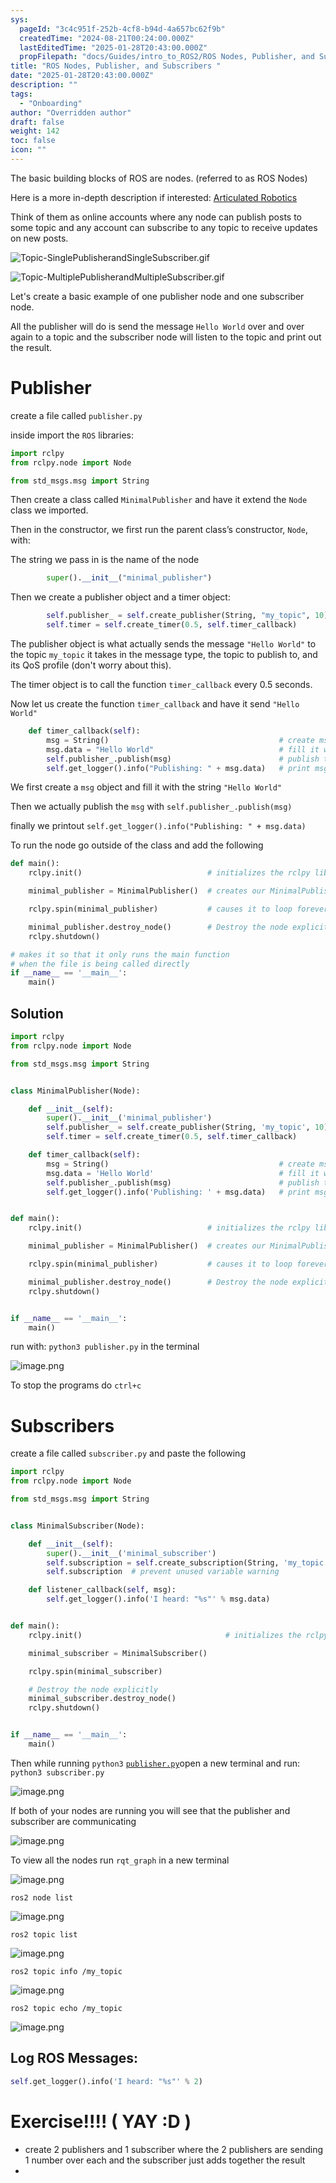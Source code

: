 ```yaml
---
sys:
  pageId: "3c4c951f-252b-4cf8-b94d-4a657bc62f9b"
  createdTime: "2024-08-21T00:24:00.000Z"
  lastEditedTime: "2025-01-28T20:43:00.000Z"
  propFilepath: "docs/Guides/intro_to_ROS2/ROS Nodes, Publisher, and Subscribers .md"
title: "ROS Nodes, Publisher, and Subscribers "
date: "2025-01-28T20:43:00.000Z"
description: ""
tags:
  - "Onboarding"
author: "Overridden author"
draft: false
weight: 142
toc: false
icon: ""
---
```


The basic building blocks of ROS are nodes. (referred to as ROS Nodes)

Here is a more in-depth description if interested: [Articulated Robotics](https://articulatedrobotics.xyz/tutorials/ready-for-ros/ros-overview#2-nodes)

Think of them as online accounts where any node can publish posts to some topic and any account can subscribe to any topic to receive updates on new posts.

![Topic-SinglePublisherandSingleSubscriber.gif](https://docs.ros.org/en/humble/_images/Topic-SinglePublisherandSingleSubscriber.gif)

![Topic-MultiplePublisherandMultipleSubscriber.gif](https://docs.ros.org/en/humble/_images/Topic-MultiplePublisherandMultipleSubscriber.gif)

Let's create a basic example of one publisher node and one subscriber node.

All the publisher will do is send the message `Hello World` over and over again to a topic and the subscriber node will listen to the topic and print out the result.

# Publisher

create a file called `publisher.py` 

inside import the `ROS` libraries:

```python
import rclpy
from rclpy.node import Node

from std_msgs.msg import String
```

Then create a class called `MinimalPublisher` and have it extend the `Node` class we imported.

Then in the constructor, we first run the parent class’s constructor, `Node`, with:

The string we pass in is the name of the node

```python
        super().__init__("minimal_publisher")
```

Then we create a publisher object and a timer object:

```python
        self.publisher_ = self.create_publisher(String, "my_topic", 10)
        self.timer = self.create_timer(0.5, self.timer_callback)
```

The publisher object is what actually sends the message `"Hello World"` to the topic `my_topic` it takes in the message type, the topic to publish to, and its QoS profile (don't worry about this).

The timer object is to call the function `timer_callback` every 0.5 seconds.

Now let us create the function `timer_callback` and have it send `"Hello World"`

```python
    def timer_callback(self):
        msg = String()                                      # create msg object
        msg.data = "Hello World"                            # fill it with data
        self.publisher_.publish(msg)                        # publish the message
        self.get_logger().info("Publishing: " + msg.data)   # print msg
```

We first create a `msg` object and fill it with the string `"Hello World"`

Then we actually publish the `msg` with `self.publisher_.publish(msg)`

finally we printout `self.get_logger().info("Publishing: " + msg.data)`

To run the node go outside of the class and add the following

```python
def main():
    rclpy.init()                            # initializes the rclpy library

    minimal_publisher = MinimalPublisher()  # creates our MinimalPublisher object

    rclpy.spin(minimal_publisher)           # causes it to loop forever

    minimal_publisher.destroy_node()        # Destroy the node explicitly
    rclpy.shutdown()

# makes it so that it only runs the main function
# when the file is being called directly
if __name__ == '__main__': 
    main()
```

## Solution

```python
import rclpy
from rclpy.node import Node

from std_msgs.msg import String


class MinimalPublisher(Node):

    def __init__(self):
        super().__init__('minimal_publisher')
        self.publisher_ = self.create_publisher(String, 'my_topic', 10)
        self.timer = self.create_timer(0.5, self.timer_callback)

    def timer_callback(self):
        msg = String()                                      # create msg object
        msg.data = 'Hello World'                            # fill it with data
        self.publisher_.publish(msg)                        # publish the message
        self.get_logger().info('Publishing: ' + msg.data)   # print msg


def main():
    rclpy.init()                            # initializes the rclpy library

    minimal_publisher = MinimalPublisher()  # creates our MinimalPublisher object

    rclpy.spin(minimal_publisher)           # causes it to loop forever

    minimal_publisher.destroy_node()        # Destroy the node explicitly
    rclpy.shutdown()


if __name__ == '__main__':
    main()
```

run with: `python3 publisher.py` in the terminal

![image.png](https://prod-files-secure.s3.us-west-2.amazonaws.com/d518164a-d88e-44d1-a4ee-3adb3bd8bce0/9214accb-ad5b-44f1-a31c-b3167c59138b/image.png?X-Amz-Algorithm=AWS4-HMAC-SHA256&X-Amz-Content-Sha256=UNSIGNED-PAYLOAD&X-Amz-Credential=ASIAZI2LB466UEPP4JE5%2F20250309%2Fus-west-2%2Fs3%2Faws4_request&X-Amz-Date=20250309T121019Z&X-Amz-Expires=3600&X-Amz-Security-Token=IQoJb3JpZ2luX2VjECcaCXVzLXdlc3QtMiJHMEUCIHwpamev%2F6%2Bqb9zXJ1dCy3ACij%2BTB95NeZN8Ywh%2BG5apAiEAiL1gTRQEC6%2Fz1%2BPYEKEfAC5EqgFOITl5pF1CsulACeMq%2FwMIcBAAGgw2Mzc0MjMxODM4MDUiDOYjI0xbMEw2xINyOyrcA8vG6D%2FjcAAhm0o4MfWaeZLeLmv8rgLvTzvE1%2Bn2pZBHNtEF0Df6UubSF6b0ld66B7mNg%2F4KNgisDZ6gPs7y%2FrYjv5d9CHaXtAGcuQizvNtr3Ayg0Za29l9CjgQO7kITMTJV2YcbSM%2Fy29moGL82GdgqrnSYd9khVXcD1%2BTxIBjL7fvDoeZk3VoDVakm7D6%2FE7l%2FaIty1bsGzSPbiJLjR%2BCQeJz4%2FpAlclzEnnyW%2FJW5SpOPeQlVtQSMaZJk3o8uLQMZABqAjZ%2Bcu6oZRCULrSUrL0r0tcJbAZCc3wHe2WL7OMb28hIBX2YXTdChcEdTOQj2kMEPfUVvIEmTJClHZNyoxuTRMomOL6ZjNEhHxdPOyD0P8hK1pmwvdwhEhYNo0Bqoaqt%2FSSGwxz0KXz9FszNUpSajPh1uYtQhecx8LZpYXkQszuzI39EEY4p89bKrQjMJLItOpXu0fVtJEty82qTYBm%2FyQYxPB0R%2BNsVCNEG6rwWsAJjVIYllbCZVIUhsoKzoWIH5A%2F%2BMpjteictMKflCyzWCDnAsMv8LqQEp5hldXvxz4NlED%2BVsPVpcP8i8EJSoPAuagPUbSJrfnxGPB8XADMU3hHK%2B8HeYQwL9lyQDFSUCtH1nT5EyTRQRMPHrtL4GOqUBHCbOovq39EMKxHeUxEos8LuyD9Jg%2FlfFwFLodFFf4OnsGAXI5IKG0yetkwultztR5zPOkuZ3sMwBpmZIo8Coc%2B4I2t7hJRh3gqF0U527ndcYfzLz5yJPG9eU6LCirOgwsIixV6uGE8fjsYTnATBEGqY2g6wmf6cvwOb5h7x6OZAGcfSGyOxeAOwpFcnHLpm9Zbdg0zFxdQXYv%2BPj5gTeqsow%2FpM7&X-Amz-Signature=7077ec7ed90411e02460f6645db27db4d2b389f02c8b3981a238e9737f2974b2&X-Amz-SignedHeaders=host&x-id=GetObject)

To stop the programs do `ctrl+c`

# Subscribers

create a file called `subscriber.py` and paste the following

```python
import rclpy
from rclpy.node import Node

from std_msgs.msg import String


class MinimalSubscriber(Node):

    def __init__(self):
        super().__init__('minimal_subscriber')
        self.subscription = self.create_subscription(String, 'my_topic', self.listener_callback, 10)
        self.subscription  # prevent unused variable warning

    def listener_callback(self, msg):
        self.get_logger().info('I heard: "%s"' % msg.data)


def main():
    rclpy.init()                                # initializes the rclpy library

    minimal_subscriber = MinimalSubscriber()

    rclpy.spin(minimal_subscriber)

    # Destroy the node explicitly
    minimal_subscriber.destroy_node()
    rclpy.shutdown()


if __name__ == '__main__':
    main()
```

Then while running `python3` [`publisher.py`](http://publisher.py/)open a new terminal and run: `python3 subscriber.py` 

![image.png](https://prod-files-secure.s3.us-west-2.amazonaws.com/d518164a-d88e-44d1-a4ee-3adb3bd8bce0/611fccf2-c738-4dbd-94e9-98f209092866/image.png?X-Amz-Algorithm=AWS4-HMAC-SHA256&X-Amz-Content-Sha256=UNSIGNED-PAYLOAD&X-Amz-Credential=ASIAZI2LB466UEPP4JE5%2F20250309%2Fus-west-2%2Fs3%2Faws4_request&X-Amz-Date=20250309T121019Z&X-Amz-Expires=3600&X-Amz-Security-Token=IQoJb3JpZ2luX2VjECcaCXVzLXdlc3QtMiJHMEUCIHwpamev%2F6%2Bqb9zXJ1dCy3ACij%2BTB95NeZN8Ywh%2BG5apAiEAiL1gTRQEC6%2Fz1%2BPYEKEfAC5EqgFOITl5pF1CsulACeMq%2FwMIcBAAGgw2Mzc0MjMxODM4MDUiDOYjI0xbMEw2xINyOyrcA8vG6D%2FjcAAhm0o4MfWaeZLeLmv8rgLvTzvE1%2Bn2pZBHNtEF0Df6UubSF6b0ld66B7mNg%2F4KNgisDZ6gPs7y%2FrYjv5d9CHaXtAGcuQizvNtr3Ayg0Za29l9CjgQO7kITMTJV2YcbSM%2Fy29moGL82GdgqrnSYd9khVXcD1%2BTxIBjL7fvDoeZk3VoDVakm7D6%2FE7l%2FaIty1bsGzSPbiJLjR%2BCQeJz4%2FpAlclzEnnyW%2FJW5SpOPeQlVtQSMaZJk3o8uLQMZABqAjZ%2Bcu6oZRCULrSUrL0r0tcJbAZCc3wHe2WL7OMb28hIBX2YXTdChcEdTOQj2kMEPfUVvIEmTJClHZNyoxuTRMomOL6ZjNEhHxdPOyD0P8hK1pmwvdwhEhYNo0Bqoaqt%2FSSGwxz0KXz9FszNUpSajPh1uYtQhecx8LZpYXkQszuzI39EEY4p89bKrQjMJLItOpXu0fVtJEty82qTYBm%2FyQYxPB0R%2BNsVCNEG6rwWsAJjVIYllbCZVIUhsoKzoWIH5A%2F%2BMpjteictMKflCyzWCDnAsMv8LqQEp5hldXvxz4NlED%2BVsPVpcP8i8EJSoPAuagPUbSJrfnxGPB8XADMU3hHK%2B8HeYQwL9lyQDFSUCtH1nT5EyTRQRMPHrtL4GOqUBHCbOovq39EMKxHeUxEos8LuyD9Jg%2FlfFwFLodFFf4OnsGAXI5IKG0yetkwultztR5zPOkuZ3sMwBpmZIo8Coc%2B4I2t7hJRh3gqF0U527ndcYfzLz5yJPG9eU6LCirOgwsIixV6uGE8fjsYTnATBEGqY2g6wmf6cvwOb5h7x6OZAGcfSGyOxeAOwpFcnHLpm9Zbdg0zFxdQXYv%2BPj5gTeqsow%2FpM7&X-Amz-Signature=4031257f418f9edbe754d6af0faebd977fff47af24cd2298747d20ac42652fd9&X-Amz-SignedHeaders=host&x-id=GetObject)

If both of your nodes are running you will see that the publisher and subscriber are communicating

![image.png](https://prod-files-secure.s3.us-west-2.amazonaws.com/d518164a-d88e-44d1-a4ee-3adb3bd8bce0/eea428b5-1cf0-43bb-a30b-81cbaf6c5c78/image.png?X-Amz-Algorithm=AWS4-HMAC-SHA256&X-Amz-Content-Sha256=UNSIGNED-PAYLOAD&X-Amz-Credential=ASIAZI2LB466UEPP4JE5%2F20250309%2Fus-west-2%2Fs3%2Faws4_request&X-Amz-Date=20250309T121019Z&X-Amz-Expires=3600&X-Amz-Security-Token=IQoJb3JpZ2luX2VjECcaCXVzLXdlc3QtMiJHMEUCIHwpamev%2F6%2Bqb9zXJ1dCy3ACij%2BTB95NeZN8Ywh%2BG5apAiEAiL1gTRQEC6%2Fz1%2BPYEKEfAC5EqgFOITl5pF1CsulACeMq%2FwMIcBAAGgw2Mzc0MjMxODM4MDUiDOYjI0xbMEw2xINyOyrcA8vG6D%2FjcAAhm0o4MfWaeZLeLmv8rgLvTzvE1%2Bn2pZBHNtEF0Df6UubSF6b0ld66B7mNg%2F4KNgisDZ6gPs7y%2FrYjv5d9CHaXtAGcuQizvNtr3Ayg0Za29l9CjgQO7kITMTJV2YcbSM%2Fy29moGL82GdgqrnSYd9khVXcD1%2BTxIBjL7fvDoeZk3VoDVakm7D6%2FE7l%2FaIty1bsGzSPbiJLjR%2BCQeJz4%2FpAlclzEnnyW%2FJW5SpOPeQlVtQSMaZJk3o8uLQMZABqAjZ%2Bcu6oZRCULrSUrL0r0tcJbAZCc3wHe2WL7OMb28hIBX2YXTdChcEdTOQj2kMEPfUVvIEmTJClHZNyoxuTRMomOL6ZjNEhHxdPOyD0P8hK1pmwvdwhEhYNo0Bqoaqt%2FSSGwxz0KXz9FszNUpSajPh1uYtQhecx8LZpYXkQszuzI39EEY4p89bKrQjMJLItOpXu0fVtJEty82qTYBm%2FyQYxPB0R%2BNsVCNEG6rwWsAJjVIYllbCZVIUhsoKzoWIH5A%2F%2BMpjteictMKflCyzWCDnAsMv8LqQEp5hldXvxz4NlED%2BVsPVpcP8i8EJSoPAuagPUbSJrfnxGPB8XADMU3hHK%2B8HeYQwL9lyQDFSUCtH1nT5EyTRQRMPHrtL4GOqUBHCbOovq39EMKxHeUxEos8LuyD9Jg%2FlfFwFLodFFf4OnsGAXI5IKG0yetkwultztR5zPOkuZ3sMwBpmZIo8Coc%2B4I2t7hJRh3gqF0U527ndcYfzLz5yJPG9eU6LCirOgwsIixV6uGE8fjsYTnATBEGqY2g6wmf6cvwOb5h7x6OZAGcfSGyOxeAOwpFcnHLpm9Zbdg0zFxdQXYv%2BPj5gTeqsow%2FpM7&X-Amz-Signature=9a68cd1c90a5748b2b9188223c931bed0c51b0ad90ac0d0abfaeb9ead2ebab0c&X-Amz-SignedHeaders=host&x-id=GetObject)

To view all the nodes run `rqt_graph` in a new terminal

![image.png](https://prod-files-secure.s3.us-west-2.amazonaws.com/d518164a-d88e-44d1-a4ee-3adb3bd8bce0/1d98e964-4318-4d62-b5c4-8c8f78368598/image.png?X-Amz-Algorithm=AWS4-HMAC-SHA256&X-Amz-Content-Sha256=UNSIGNED-PAYLOAD&X-Amz-Credential=ASIAZI2LB466UEPP4JE5%2F20250309%2Fus-west-2%2Fs3%2Faws4_request&X-Amz-Date=20250309T121019Z&X-Amz-Expires=3600&X-Amz-Security-Token=IQoJb3JpZ2luX2VjECcaCXVzLXdlc3QtMiJHMEUCIHwpamev%2F6%2Bqb9zXJ1dCy3ACij%2BTB95NeZN8Ywh%2BG5apAiEAiL1gTRQEC6%2Fz1%2BPYEKEfAC5EqgFOITl5pF1CsulACeMq%2FwMIcBAAGgw2Mzc0MjMxODM4MDUiDOYjI0xbMEw2xINyOyrcA8vG6D%2FjcAAhm0o4MfWaeZLeLmv8rgLvTzvE1%2Bn2pZBHNtEF0Df6UubSF6b0ld66B7mNg%2F4KNgisDZ6gPs7y%2FrYjv5d9CHaXtAGcuQizvNtr3Ayg0Za29l9CjgQO7kITMTJV2YcbSM%2Fy29moGL82GdgqrnSYd9khVXcD1%2BTxIBjL7fvDoeZk3VoDVakm7D6%2FE7l%2FaIty1bsGzSPbiJLjR%2BCQeJz4%2FpAlclzEnnyW%2FJW5SpOPeQlVtQSMaZJk3o8uLQMZABqAjZ%2Bcu6oZRCULrSUrL0r0tcJbAZCc3wHe2WL7OMb28hIBX2YXTdChcEdTOQj2kMEPfUVvIEmTJClHZNyoxuTRMomOL6ZjNEhHxdPOyD0P8hK1pmwvdwhEhYNo0Bqoaqt%2FSSGwxz0KXz9FszNUpSajPh1uYtQhecx8LZpYXkQszuzI39EEY4p89bKrQjMJLItOpXu0fVtJEty82qTYBm%2FyQYxPB0R%2BNsVCNEG6rwWsAJjVIYllbCZVIUhsoKzoWIH5A%2F%2BMpjteictMKflCyzWCDnAsMv8LqQEp5hldXvxz4NlED%2BVsPVpcP8i8EJSoPAuagPUbSJrfnxGPB8XADMU3hHK%2B8HeYQwL9lyQDFSUCtH1nT5EyTRQRMPHrtL4GOqUBHCbOovq39EMKxHeUxEos8LuyD9Jg%2FlfFwFLodFFf4OnsGAXI5IKG0yetkwultztR5zPOkuZ3sMwBpmZIo8Coc%2B4I2t7hJRh3gqF0U527ndcYfzLz5yJPG9eU6LCirOgwsIixV6uGE8fjsYTnATBEGqY2g6wmf6cvwOb5h7x6OZAGcfSGyOxeAOwpFcnHLpm9Zbdg0zFxdQXYv%2BPj5gTeqsow%2FpM7&X-Amz-Signature=09fdb2724b898790298bb40fcf093d07b17bb7a5d26efbfa9337caea01549b86&X-Amz-SignedHeaders=host&x-id=GetObject)

`ros2 node list`

![image.png](https://prod-files-secure.s3.us-west-2.amazonaws.com/d518164a-d88e-44d1-a4ee-3adb3bd8bce0/680ac8cf-e6d9-4164-9ece-5b9a6fccffee/image.png?X-Amz-Algorithm=AWS4-HMAC-SHA256&X-Amz-Content-Sha256=UNSIGNED-PAYLOAD&X-Amz-Credential=ASIAZI2LB466UEPP4JE5%2F20250309%2Fus-west-2%2Fs3%2Faws4_request&X-Amz-Date=20250309T121019Z&X-Amz-Expires=3600&X-Amz-Security-Token=IQoJb3JpZ2luX2VjECcaCXVzLXdlc3QtMiJHMEUCIHwpamev%2F6%2Bqb9zXJ1dCy3ACij%2BTB95NeZN8Ywh%2BG5apAiEAiL1gTRQEC6%2Fz1%2BPYEKEfAC5EqgFOITl5pF1CsulACeMq%2FwMIcBAAGgw2Mzc0MjMxODM4MDUiDOYjI0xbMEw2xINyOyrcA8vG6D%2FjcAAhm0o4MfWaeZLeLmv8rgLvTzvE1%2Bn2pZBHNtEF0Df6UubSF6b0ld66B7mNg%2F4KNgisDZ6gPs7y%2FrYjv5d9CHaXtAGcuQizvNtr3Ayg0Za29l9CjgQO7kITMTJV2YcbSM%2Fy29moGL82GdgqrnSYd9khVXcD1%2BTxIBjL7fvDoeZk3VoDVakm7D6%2FE7l%2FaIty1bsGzSPbiJLjR%2BCQeJz4%2FpAlclzEnnyW%2FJW5SpOPeQlVtQSMaZJk3o8uLQMZABqAjZ%2Bcu6oZRCULrSUrL0r0tcJbAZCc3wHe2WL7OMb28hIBX2YXTdChcEdTOQj2kMEPfUVvIEmTJClHZNyoxuTRMomOL6ZjNEhHxdPOyD0P8hK1pmwvdwhEhYNo0Bqoaqt%2FSSGwxz0KXz9FszNUpSajPh1uYtQhecx8LZpYXkQszuzI39EEY4p89bKrQjMJLItOpXu0fVtJEty82qTYBm%2FyQYxPB0R%2BNsVCNEG6rwWsAJjVIYllbCZVIUhsoKzoWIH5A%2F%2BMpjteictMKflCyzWCDnAsMv8LqQEp5hldXvxz4NlED%2BVsPVpcP8i8EJSoPAuagPUbSJrfnxGPB8XADMU3hHK%2B8HeYQwL9lyQDFSUCtH1nT5EyTRQRMPHrtL4GOqUBHCbOovq39EMKxHeUxEos8LuyD9Jg%2FlfFwFLodFFf4OnsGAXI5IKG0yetkwultztR5zPOkuZ3sMwBpmZIo8Coc%2B4I2t7hJRh3gqF0U527ndcYfzLz5yJPG9eU6LCirOgwsIixV6uGE8fjsYTnATBEGqY2g6wmf6cvwOb5h7x6OZAGcfSGyOxeAOwpFcnHLpm9Zbdg0zFxdQXYv%2BPj5gTeqsow%2FpM7&X-Amz-Signature=685f6150f0c65d2c7a52d4399f81bc552389a06e6488d52e439f2fb1fa90dc8e&X-Amz-SignedHeaders=host&x-id=GetObject)

`ros2 topic list`

![image.png](https://prod-files-secure.s3.us-west-2.amazonaws.com/d518164a-d88e-44d1-a4ee-3adb3bd8bce0/eee2ebe1-27ef-4a4a-96fb-2ca54126fb29/image.png?X-Amz-Algorithm=AWS4-HMAC-SHA256&X-Amz-Content-Sha256=UNSIGNED-PAYLOAD&X-Amz-Credential=ASIAZI2LB466UEPP4JE5%2F20250309%2Fus-west-2%2Fs3%2Faws4_request&X-Amz-Date=20250309T121019Z&X-Amz-Expires=3600&X-Amz-Security-Token=IQoJb3JpZ2luX2VjECcaCXVzLXdlc3QtMiJHMEUCIHwpamev%2F6%2Bqb9zXJ1dCy3ACij%2BTB95NeZN8Ywh%2BG5apAiEAiL1gTRQEC6%2Fz1%2BPYEKEfAC5EqgFOITl5pF1CsulACeMq%2FwMIcBAAGgw2Mzc0MjMxODM4MDUiDOYjI0xbMEw2xINyOyrcA8vG6D%2FjcAAhm0o4MfWaeZLeLmv8rgLvTzvE1%2Bn2pZBHNtEF0Df6UubSF6b0ld66B7mNg%2F4KNgisDZ6gPs7y%2FrYjv5d9CHaXtAGcuQizvNtr3Ayg0Za29l9CjgQO7kITMTJV2YcbSM%2Fy29moGL82GdgqrnSYd9khVXcD1%2BTxIBjL7fvDoeZk3VoDVakm7D6%2FE7l%2FaIty1bsGzSPbiJLjR%2BCQeJz4%2FpAlclzEnnyW%2FJW5SpOPeQlVtQSMaZJk3o8uLQMZABqAjZ%2Bcu6oZRCULrSUrL0r0tcJbAZCc3wHe2WL7OMb28hIBX2YXTdChcEdTOQj2kMEPfUVvIEmTJClHZNyoxuTRMomOL6ZjNEhHxdPOyD0P8hK1pmwvdwhEhYNo0Bqoaqt%2FSSGwxz0KXz9FszNUpSajPh1uYtQhecx8LZpYXkQszuzI39EEY4p89bKrQjMJLItOpXu0fVtJEty82qTYBm%2FyQYxPB0R%2BNsVCNEG6rwWsAJjVIYllbCZVIUhsoKzoWIH5A%2F%2BMpjteictMKflCyzWCDnAsMv8LqQEp5hldXvxz4NlED%2BVsPVpcP8i8EJSoPAuagPUbSJrfnxGPB8XADMU3hHK%2B8HeYQwL9lyQDFSUCtH1nT5EyTRQRMPHrtL4GOqUBHCbOovq39EMKxHeUxEos8LuyD9Jg%2FlfFwFLodFFf4OnsGAXI5IKG0yetkwultztR5zPOkuZ3sMwBpmZIo8Coc%2B4I2t7hJRh3gqF0U527ndcYfzLz5yJPG9eU6LCirOgwsIixV6uGE8fjsYTnATBEGqY2g6wmf6cvwOb5h7x6OZAGcfSGyOxeAOwpFcnHLpm9Zbdg0zFxdQXYv%2BPj5gTeqsow%2FpM7&X-Amz-Signature=ce326d9dba7e4424ca9d18d670a0f13dfa919a110696bb7e99343110c39c59c7&X-Amz-SignedHeaders=host&x-id=GetObject)

`ros2 topic info /my_topic`

![image.png](https://prod-files-secure.s3.us-west-2.amazonaws.com/d518164a-d88e-44d1-a4ee-3adb3bd8bce0/6288ef12-cb9e-406f-b9eb-65feed3a9011/image.png?X-Amz-Algorithm=AWS4-HMAC-SHA256&X-Amz-Content-Sha256=UNSIGNED-PAYLOAD&X-Amz-Credential=ASIAZI2LB466UEPP4JE5%2F20250309%2Fus-west-2%2Fs3%2Faws4_request&X-Amz-Date=20250309T121019Z&X-Amz-Expires=3600&X-Amz-Security-Token=IQoJb3JpZ2luX2VjECcaCXVzLXdlc3QtMiJHMEUCIHwpamev%2F6%2Bqb9zXJ1dCy3ACij%2BTB95NeZN8Ywh%2BG5apAiEAiL1gTRQEC6%2Fz1%2BPYEKEfAC5EqgFOITl5pF1CsulACeMq%2FwMIcBAAGgw2Mzc0MjMxODM4MDUiDOYjI0xbMEw2xINyOyrcA8vG6D%2FjcAAhm0o4MfWaeZLeLmv8rgLvTzvE1%2Bn2pZBHNtEF0Df6UubSF6b0ld66B7mNg%2F4KNgisDZ6gPs7y%2FrYjv5d9CHaXtAGcuQizvNtr3Ayg0Za29l9CjgQO7kITMTJV2YcbSM%2Fy29moGL82GdgqrnSYd9khVXcD1%2BTxIBjL7fvDoeZk3VoDVakm7D6%2FE7l%2FaIty1bsGzSPbiJLjR%2BCQeJz4%2FpAlclzEnnyW%2FJW5SpOPeQlVtQSMaZJk3o8uLQMZABqAjZ%2Bcu6oZRCULrSUrL0r0tcJbAZCc3wHe2WL7OMb28hIBX2YXTdChcEdTOQj2kMEPfUVvIEmTJClHZNyoxuTRMomOL6ZjNEhHxdPOyD0P8hK1pmwvdwhEhYNo0Bqoaqt%2FSSGwxz0KXz9FszNUpSajPh1uYtQhecx8LZpYXkQszuzI39EEY4p89bKrQjMJLItOpXu0fVtJEty82qTYBm%2FyQYxPB0R%2BNsVCNEG6rwWsAJjVIYllbCZVIUhsoKzoWIH5A%2F%2BMpjteictMKflCyzWCDnAsMv8LqQEp5hldXvxz4NlED%2BVsPVpcP8i8EJSoPAuagPUbSJrfnxGPB8XADMU3hHK%2B8HeYQwL9lyQDFSUCtH1nT5EyTRQRMPHrtL4GOqUBHCbOovq39EMKxHeUxEos8LuyD9Jg%2FlfFwFLodFFf4OnsGAXI5IKG0yetkwultztR5zPOkuZ3sMwBpmZIo8Coc%2B4I2t7hJRh3gqF0U527ndcYfzLz5yJPG9eU6LCirOgwsIixV6uGE8fjsYTnATBEGqY2g6wmf6cvwOb5h7x6OZAGcfSGyOxeAOwpFcnHLpm9Zbdg0zFxdQXYv%2BPj5gTeqsow%2FpM7&X-Amz-Signature=62646fed9ae166cba73c2f364dc52987a72e8a20ce614154114deba4780ad9a0&X-Amz-SignedHeaders=host&x-id=GetObject)

`ros2 topic echo /my_topic`

![image.png](https://prod-files-secure.s3.us-west-2.amazonaws.com/d518164a-d88e-44d1-a4ee-3adb3bd8bce0/0a6fcb4d-422d-4a6c-a803-749ef4adf2c6/image.png?X-Amz-Algorithm=AWS4-HMAC-SHA256&X-Amz-Content-Sha256=UNSIGNED-PAYLOAD&X-Amz-Credential=ASIAZI2LB466UEPP4JE5%2F20250309%2Fus-west-2%2Fs3%2Faws4_request&X-Amz-Date=20250309T121019Z&X-Amz-Expires=3600&X-Amz-Security-Token=IQoJb3JpZ2luX2VjECcaCXVzLXdlc3QtMiJHMEUCIHwpamev%2F6%2Bqb9zXJ1dCy3ACij%2BTB95NeZN8Ywh%2BG5apAiEAiL1gTRQEC6%2Fz1%2BPYEKEfAC5EqgFOITl5pF1CsulACeMq%2FwMIcBAAGgw2Mzc0MjMxODM4MDUiDOYjI0xbMEw2xINyOyrcA8vG6D%2FjcAAhm0o4MfWaeZLeLmv8rgLvTzvE1%2Bn2pZBHNtEF0Df6UubSF6b0ld66B7mNg%2F4KNgisDZ6gPs7y%2FrYjv5d9CHaXtAGcuQizvNtr3Ayg0Za29l9CjgQO7kITMTJV2YcbSM%2Fy29moGL82GdgqrnSYd9khVXcD1%2BTxIBjL7fvDoeZk3VoDVakm7D6%2FE7l%2FaIty1bsGzSPbiJLjR%2BCQeJz4%2FpAlclzEnnyW%2FJW5SpOPeQlVtQSMaZJk3o8uLQMZABqAjZ%2Bcu6oZRCULrSUrL0r0tcJbAZCc3wHe2WL7OMb28hIBX2YXTdChcEdTOQj2kMEPfUVvIEmTJClHZNyoxuTRMomOL6ZjNEhHxdPOyD0P8hK1pmwvdwhEhYNo0Bqoaqt%2FSSGwxz0KXz9FszNUpSajPh1uYtQhecx8LZpYXkQszuzI39EEY4p89bKrQjMJLItOpXu0fVtJEty82qTYBm%2FyQYxPB0R%2BNsVCNEG6rwWsAJjVIYllbCZVIUhsoKzoWIH5A%2F%2BMpjteictMKflCyzWCDnAsMv8LqQEp5hldXvxz4NlED%2BVsPVpcP8i8EJSoPAuagPUbSJrfnxGPB8XADMU3hHK%2B8HeYQwL9lyQDFSUCtH1nT5EyTRQRMPHrtL4GOqUBHCbOovq39EMKxHeUxEos8LuyD9Jg%2FlfFwFLodFFf4OnsGAXI5IKG0yetkwultztR5zPOkuZ3sMwBpmZIo8Coc%2B4I2t7hJRh3gqF0U527ndcYfzLz5yJPG9eU6LCirOgwsIixV6uGE8fjsYTnATBEGqY2g6wmf6cvwOb5h7x6OZAGcfSGyOxeAOwpFcnHLpm9Zbdg0zFxdQXYv%2BPj5gTeqsow%2FpM7&X-Amz-Signature=ee34ad93e81efb2fe9a6e018bb421312608f5f280f86eae7d33eb1b2d61977d1&X-Amz-SignedHeaders=host&x-id=GetObject)

## Log ROS Messages:

```python
self.get_logger().info('I heard: "%s"' % 2)
```

# Exercise!!!! ( YAY :D )

- create 2 publishers and 1 subscriber where the 2 publishers are sending 1 number over each and the subscriber just adds together the result
- 
